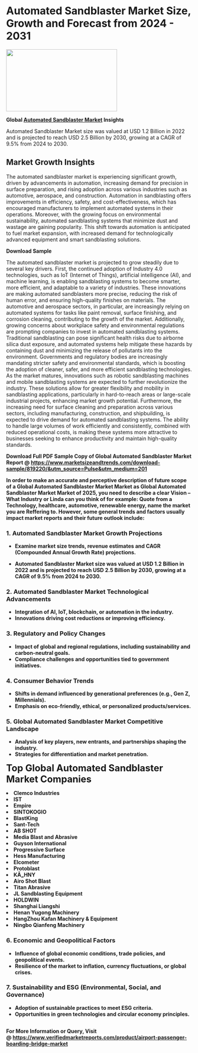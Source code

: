 <H1>Automated Sandblaster Market Size, Growth and Forecast from 2024 - 2031</H1><img class="aligncenter size-medium wp-image-584254" src="https://thirdeyenews.in/wp-content/uploads/2024/09/Global-Market-Research-300x168.jpeg" alt="" width="300" height="168" /><p><strong>Global&nbsp;<a href="https://www.marketsizeandtrends.com/download-sample/819220/&amp;utm_source=Pulse&amp;utm_medium=201">Automated Sandblaster Market</a> Insights</strong></p><p>Automated Sandblaster Market size was valued at USD 1.2 Billion in 2022 and is projected to reach USD 2.5 Billion by 2030, growing at a CAGR of 9.5% from 2024 to 2030.</p><p><h2>Market Growth Insights</h2> <p>The automated sandblaster market is experiencing significant growth, driven by advancements in automation, increasing demand for precision in surface preparation, and rising adoption across various industries such as automotive, aerospace, and construction. Automation in sandblasting offers improvements in efficiency, safety, and cost-effectiveness, which has encouraged manufacturers to implement automated systems in their operations. Moreover, with the growing focus on environmental sustainability, automated sandblasting systems that minimize dust and wastage are gaining popularity. This shift towards automation is anticipated to fuel market expansion, with increased demand for technologically advanced equipment and smart sandblasting solutions.</p> <p><strong>Download Sample</strong></p> <p>The automated sandblaster market is projected to grow steadily due to several key drivers. First, the continued adoption of Industry 4.0 technologies, such as IoT (Internet of Things), artificial intelligence (AI), and machine learning, is enabling sandblasting systems to become smarter, more efficient, and adaptable to a variety of industries. These innovations are making automated sandblasters more precise, reducing the risk of human error, and ensuring high-quality finishes on materials. The automotive and aerospace sectors, in particular, are increasingly relying on automated systems for tasks like paint removal, surface finishing, and corrosion cleaning, contributing to the growth of the market. Additionally, growing concerns about workplace safety and environmental regulations are prompting companies to invest in automated sandblasting systems. Traditional sandblasting can pose significant health risks due to airborne silica dust exposure, and automated systems help mitigate these hazards by containing dust and minimizing the release of pollutants into the environment. Governments and regulatory bodies are increasingly mandating stricter safety and environmental standards, which is boosting the adoption of cleaner, safer, and more efficient sandblasting technologies. As the market matures, innovations such as robotic sandblasting machines and mobile sandblasting systems are expected to further revolutionize the industry. These solutions allow for greater flexibility and mobility in sandblasting applications, particularly in hard-to-reach areas or large-scale industrial projects, enhancing market growth potential. Furthermore, the increasing need for surface cleaning and preparation across various sectors, including manufacturing, construction, and shipbuilding, is expected to drive demand for automated sandblasting systems. The ability to handle large volumes of work efficiently and consistently, combined with reduced operational costs, is making these systems more attractive to businesses seeking to enhance productivity and maintain high-quality standards. <p><strong></p><p><span class=""><strong>Download Full PDF Sample Copy of Global Automated Sandblaster Market Report</strong> @ <a href="https://www.marketsizeandtrends.com/download-sample/819220/&amp;utm_source=Pulse&amp;utm_medium=201" target="_blank">https://www.marketsizeandtrends.com/download-sample/819220/&amp;utm_source=Pulse&amp;utm_medium=201</a></span></p><p>In order to make an accurate and perceptive description of future scope of a Global&nbsp;Automated Sandblaster Market Market as Global&nbsp;Automated Sandblaster Market Market of 2025, you need to describe a clear Vision &ndash; What Industry or Linda can you think of for example: Quote from a Technology, healthcare, automotive, renewable energy, name the market you are Reffering to. However, some general trends and factors usually impact market reports and their future outlook include:</p><h3>1.&nbsp;<strong>Automated Sandblaster Market Growth Projections</strong></h3><ul><li>Examine market size trends, revenue estimates and CAGR (Compounded Annual Growth Rate) projections.</li><li><p>Automated Sandblaster Market size was valued at USD 1.2 Billion in 2022 and is projected to reach USD 2.5 Billion by 2030, growing at a CAGR of 9.5% from 2024 to 2030.</p></li></ul><h3>2.&nbsp;<strong>Automated Sandblaster Market Technological Advancements</strong></h3><ul><li>Integration of AI, IoT, blockchain, or automation in the industry.</li><li>Innovations driving cost reductions or improving efficiency.</li></ul><h3>3.&nbsp;<strong>Regulatory and Policy Changes</strong></h3><ul><li>Impact of global and regional regulations, including sustainability and carbon-neutral goals.</li><li>Compliance challenges and opportunities tied to government initiatives.</li></ul><h3>4.&nbsp;<strong>Consumer Behavior Trends</strong></h3><ul><li>Shifts in demand influenced by generational preferences (e.g., Gen Z, Millennials).</li><li>Emphasis on eco-friendly, ethical, or personalized products/services.</li></ul><h3>5.&nbsp;<strong>Global Automated Sandblaster Market Competitive Landscape</strong></h3><ul><li>Analysis of key players, new entrants, and partnerships shaping the industry.</li><li>Strategies for differentiation and market penetration.</li></ul><p data-pm-slice="1 1 []"><span style="color: inherit; font-family: inherit; font-size: 25px;">Top Global Automated Sandblaster Market Companies</span></p><div class="" data-test-id=""><p><li>Clemco Industries</li><li> IST</li><li> Empire</li><li> SINTOKOGIO</li><li> BlastKing</li><li> Sant-Tech</li><li> AB SHOT</li><li> Media Blast and Abrasive</li><li> Guyson International</li><li> Progressive Surface</li><li> Hess Manufacturing</li><li> Elcometer</li><li> Protoblast</li><li> KÃ„HNY</li><li> Airo Shot Blast</li><li> Titan Abrasive</li><li> JL Sandblasting Equipment</li><li> HOLDWIN</li><li> Shanghai Liangshi</li><li> Henan Yugong Machinery</li><li> HangZhou Kafan Machinery & Equipment</li><li> Ningbo Qianfeng Machinery</li></p></div><h3>6.&nbsp;<strong>Economic and Geopolitical Factors</strong></h3><ul><li>Influence of global economic conditions, trade policies, and geopolitical events.</li><li>Resilience of the market to inflation, currency fluctuations, or global crises.</li></ul><h3>7.&nbsp;<strong>Sustainability and ESG (Environmental, Social, and Governance)</strong></h3><ul><li>Adoption of sustainable practices to meet ESG criteria.</li><li>Opportunities in green technologies and circular economy principles.</li></ul><h2><strong style="font-size: 14px;">For More Information or Query, Visit @&nbsp;</strong><a style="background-color: #ffffff; font-size: 14px;" href="https://www.marketsizeandtrends.com/report/automated-sandblaster-market/" target="_blank">https://www.verifiedmarketreports.com/product/airport-passenger-boarding-bridge-market</a></h2>
